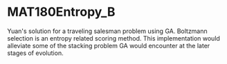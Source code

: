 # MAT180Entropy_B
Yuan's solution for a traveling salesman problem using GA.
Boltzmann selection is an entropy related scoring method.
This implementation would alleviate some of the stacking problem GA would encounter at the later stages of evolution.
